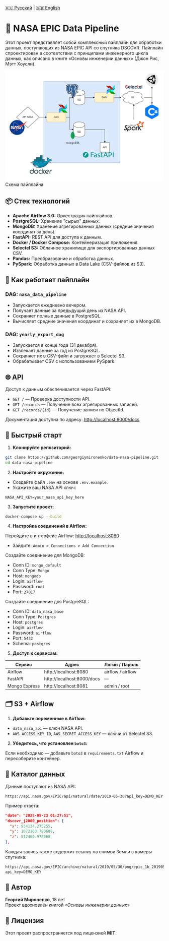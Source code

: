 [🇷🇺 Русский](./README.md) | [🇬🇧 English](./README.en.md)

# 📘 NASA EPIC Data Pipeline

Этот проект представляет собой комплексный пайплайн для обработки данных, поступающих из NASA EPIC API со спутника DSCOVR. Пайплайн спроектирован в соответствии с принципами инженерного цикла данных, как описано в книге «Основы инженерии данных» (Джон Рис, Мэтт Хоусли).

![Пример пайплайна](shema_image/img_1.png)
Схема пайплайна

## 📦 Стек технологий

- **Apache Airflow 3.0:** Оркестрация пайплайнов.
- **PostgreSQL:** Хранение "сырых" данных.
- **MongoDB:** Хранение агрегированных данных (средние значения координат за день).
- **FastAPI:** REST API для доступа к данным.
- **Docker / Docker Compose:** Контейнеризация приложения.
- **Selectel S3:** Облачное хранилище для экспортированных данных CSV.
- **Pandas:** Преобразование и обработка данных.
- **PySpark:** Обработка данных в Data Lake (CSV-файлов из S3).

## 🔧 Как работает пайплайн

### DAG: `nasa_data_pipeline`

- Запускается ежедневно вечером.
- Получает данные за предыдущий день из NASA API.
- Сохраняет полные данные в PostgreSQL.
- Вычисляет средние значения координат и сохраняет их в MongoDB.

### DAG: `yearly_export_dag`

- Запускается в конце года (31 декабря).
- Извлекает данные за год из PostgreSQL.
- Сохраняет их в CSV-файл и загружает в Selectel S3.
- Обрабатывает CSV с использованием PySpark.

## 🌐 API

Доступ к данным обеспечивается через FastAPI:

- `GET /` — Проверка доступности API.
- `GET /records` — Получение всех агрегированных записей.
- `GET /records/{id}` — Получение записи по ObjectId.

Документация доступна по адресу: [http://localhost:8000/docs](http://localhost:8000/docs)

## 🐳 Быстрый старт

1. **Клонируйте репозиторий:**

```bash
git clone https://github.com/georgiymironenko/data-nasa-pipeline.git
cd data-nasa-pipeline
```

2. **Настройте окружение:**

- Создайте файл `.env` на основе `.env.example`.
- Укажите ваш NASA API ключ:

```env
NASA_API_KEY=your_nasa_api_key_here
```

3. **Запустите проект:**

```bash
docker-compose up --build
```

4. **Настройка соединений в Airflow:**

Перейдите в интерфейс Airflow: [http://localhost:8080](http://localhost:8080)

- Зайдите: `Admin > Connections > Add Connection`

Создайте соединение для MongoDB:
- Conn ID: `mongo_default`
- Conn Type: `Mongo`
- Host: `mongodb`
- Login: `airflow`
- Password: `root`
- Port: `27017`

Создайте соединение для PostgreSQL:
- Conn ID: `data_nasa_base`
- Conn Type: `Postgres`
- Host: `postgres`
- Login: `airflow`
- Password: `airflow`
- Port: `5432`
- Schema: `postgres`

5. **Доступ к сервисам:**

| Сервис        | Адрес                        | Логин / Пароль       |
|---------------|------------------------------|-----------------------|
| Airflow       | http://localhost:8080        | airflow / airflow     |
| FastAPI       | http://localhost:8000/docs   | —                     |
| Mongo Express | http://localhost:8081        | admin / root          |

## 🗂 S3 + Airflow

1. **Добавьте переменные в Airflow:**

- `data_nasa_api` — ключ NASA API.
- `AWS_ACCESS_KEY_ID`, `AWS_SECRET_ACCESS_KEY` — ключи от Selectel S3.

2. **Убедитесь, что установлен `boto3`:**

Если необходимо — добавьте `boto3` в `requirements.txt` Airflow и пересоберите контейнер.

## 📘 Каталог данных

Данные поступают из NASA API:

```
https://api.nasa.gov/EPIC/api/natural/date/2019-05-30?api_key=DEMO_KEY
```

Пример ответа:

```json
"date": "2025-05-23 01:27:51",
"dscovr_j2000_position": {
  "x": 934134.275255,
  "y": 1072103.780608,
  "z": 512460.978068
},
```

Каждая запись также содержит ссылку на снимок Земли с камеры спутника:

```
https://api.nasa.gov/EPIC/archive/natural/2019/05/30/png/epic_1b_20190530011359.png?api_key=DEMO_KEY
```

## 🧠 Автор

**Георгий Мироненко**, 18 лет  
Проект вдохновлён книгой *«Основы инженерии данных»*

## 📝 Лицензия

Этот проект распространяется под лицензией **MIT**.
